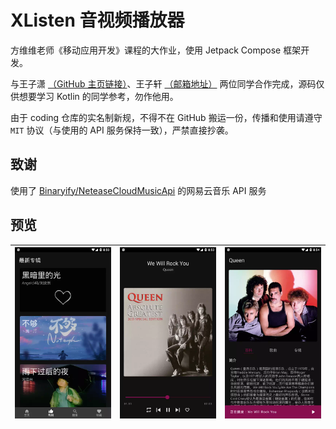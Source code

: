 # XListen 音视频播放器

方维维老师《移动应用开发》课程的大作业，使用 Jetpack Compose 框架开发。

与王子潇 [（GitHub 主页链接）](https://github.com/ZX-11)、王子轩 [（邮箱地址）](2460679976@qq.com) 两位同学合作完成，源码仅供想要学习 Kotlin 的同学参考，勿作他用。

由于 coding 仓库的实名制新规，不得不在 GitHub 搬运一份，传播和使用请遵守 `MIT` 协议（与使用的 API 服务保持一致），严禁直接抄袭。

## 致谢

使用了 [Binaryify/NeteaseCloudMusicApi](https://github.com/Binaryify/NeteaseCloudMusicApi) 的网易云音乐 API 服务

## 预览

| ![](/screenshot1.webp) | ![](/screenshot2.webp)     | ![](/screenshot3.webp)     |
| ---------------------- | ---- | ---- |

